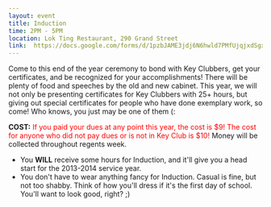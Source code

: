 ```yaml
---
layout: event
title: Induction
time: 2PM - 5PM
location: Lok Ting Restaurant, 290 Grand Street
link:  https://docs.google.com/forms/d/1pzbJAME3jdj6N6hwld7PMfUjqjxdSgxdKAmfnKwR34A
---
```

Come to this end of the year ceremony to bond with Key Clubbers, get your certificates, and be recognized for your accomplishments! There will be plenty of food and speeches by the old and new cabinet. This year, we will not only be presenting certificates for Key Clubbers with 25+ hours, but giving out special certificates for people who have done exemplary work, so come! Who knows, you just may be one of them (:

<!-- more -->

**COST:** <span style="color:#FF0000;">If you paid your dues at any point this year, the cost is $9! The cost for anyone who did not pay dues or is not in Key Club is $10!</span> Money will be collected throughout regents week.

- You **WILL** receive some hours for Induction, and it'll give you a head start for the 2013-2014 service year.
- You don't have to wear anything fancy for Induction. Casual is fine, but not too shabby. Think of how you'll dress if it's the first day of school. You'll want to look good, right? ;)
